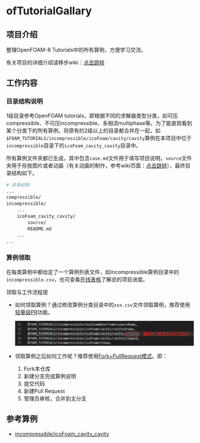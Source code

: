 # ofTutorialGallary

## 项目介绍

整理OpenFOAM-8 Tutorials中的所有算例，方便学习交流。 

有关项目的详细介绍请移步wiki：[点击跳转](https://gitee.com/xfygogo/of-tutorial-gallary.wiki.git)

## 工作内容

### 目录结构说明

1级目录参考OpenFOAM tutorials，即根据不同的求解器类型分类，如可压compressible、不可压incompressible、多相流multiphase等。为了能直观看到某个分类下的所有算例，将原有的2级以上的目录都合并在一起，如`$FOAM_TUTORIALS/incompressible/icoFoam/cavity/cavity`算例在本项目中位于`incompressible`目录下的`icoFoam_cavity_cavity`目录中。

所有算例文件夹都已生成，其中包含`case.md`文件用于填写项目说明，`source`文件夹用于存放图片或者动画（有关动画的制作，参考wiki页面：[点击跳转](https://gitee.com/xfygogo/of-tutorial-gallary/wikis/%E5%90%8E%E5%A4%84%E7%90%86-%E5%8A%A8%E7%94%BB%E5%88%B6%E4%BD%9C?sort_id=3562815)），最终目录结构如下。

```sh
# 目录结构
...
compressible/
incompressible/
	...
	icoFoam_cavity_cavity/
		source/
		README.md
	...
...
```

### 算例领取

在每类算例中都给定了一个算例列表文件，如incompressible算例目录中的`incompressible.csv`，也可查看[在线表格](https://kdocs.cn/l/sjeuvIffuK4Y)了解总的项目进度。

领取与工作流程提

- 如何领取算例？通过修改算例分类目录中的`xxx.csv`文件领取算例，推荐使用[轻量级PR](https://gitee.com/help/articles/4291)功能。

  ![领取算例示意](root_source/领取算例.png)

- 领取算例之后如何工作呢？推荐使用[Fork+PullRequest模式](https://gitee.com/help/articles/4128)。即：
  1. Fork本仓库
  2. 新建分支完成算例说明
  3. 提交代码
  4. 新建Pull Request
  5. 管理员审核，合并到主分支

## 参考算例

- [incompressible/icoFoam_cavity_cavity](incompressible/icoFoam_cavity_cavity)
